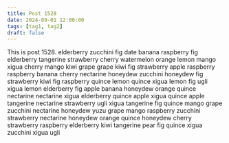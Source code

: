 ```yaml
---
title: Post 1528
date: 2024-09-01 12:00:00
tags: [tag1, tag2]
draft: false
---
```

This is post 1528.
elderberry
zucchini
fig
date
banana
raspberry
fig
elderberry
tangerine
strawberry
cherry
watermelon
orange
lemon
mango
xigua
cherry
mango
kiwi
grape
grape
kiwi
fig
strawberry
apple
raspberry
raspberry
banana
cherry
nectarine
honeydew
zucchini
honeydew
fig
strawberry
kiwi
fig
raspberry
quince
lemon
quince
xigua
lemon
fig
ugli
xigua
lemon
elderberry
fig
apple
banana
honeydew
orange
quince
nectarine
nectarine
xigua
elderberry
quince
apple
xigua
quince
apple
tangerine
nectarine
strawberry
ugli
xigua
tangerine
fig
quince
mango
grape
zucchini
nectarine
honeydew
yuzu
grape
mango
raspberry
zucchini
strawberry
nectarine
honeydew
orange
quince
honeydew
cherry
strawberry
raspberry
elderberry
kiwi
tangerine
pear
fig
quince
xigua
zucchini
xigua
ugli

